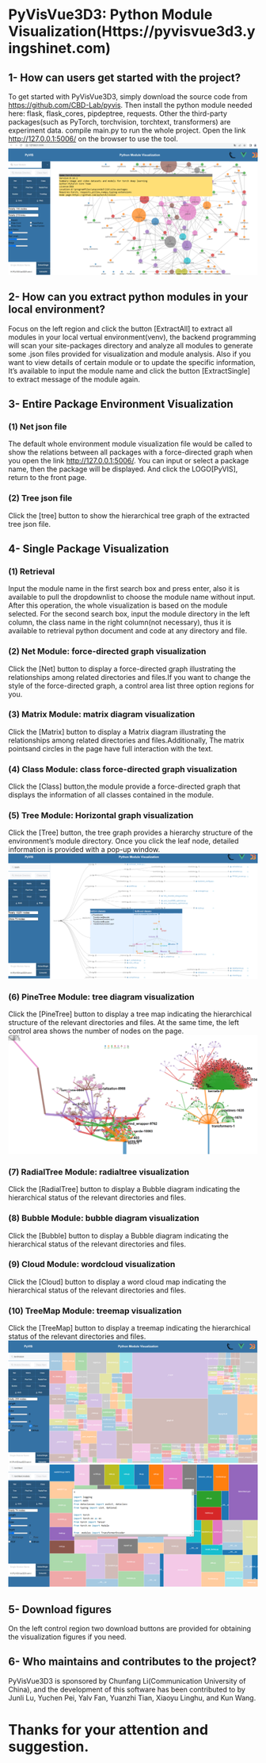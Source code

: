 # PyVisVue3D3: Python Module Visualization(Https://pyvisvue3d3.yingshinet.com)

## 1- How can users get started with the project?
To get started with PyVisVue3D3, simply download the source code from https://github.com/CBD-Lab/pyvis. Then install the python module needed here: flask, flask_cores, pipdeptree, requests. Other the third-party packages(such as PyTorch, torchvision, torchtext, transformers) are experiment data.
compile main.py to run the whole project. Open the link http://127.0.0.1:5006/ on the browser to use the tool.
![Https://pyvisvue3d3.yingshinet.com](pylibsnet.png)
## 2- How can you extract python modules in your local environment?
Focus on the left region and click the button [ExtractAll] to extract all modules in your local vertual 
environment(venv), the backend programming will scan your site-packages directory and analyze all
modules to generate some .json files provided for visualization and module analysis. Also if you
want to view details of certain module or to update the specific information, It’s available to input
the module name and click the button [ExtractSingle] to extract message of the module again.

## 3- Entire Package Environment Visualization

### (1) Net json file
The default whole environment module visualization file would be called to show the relations between all packages with a force-directed graph when you open the link http://127.0.0.1:5006/.
You can input or select a package name, then the package will be displayed.  And click the LOGO[PyVIS], return to the front page.

### (2) Tree json file
Click the [tree] button to show the hierarchical tree graph of the extracted tree json file.

## 4- Single Package Visualization

### (1) Retrieval
Input the module name in the first search box and press enter, also it is available to pull the
dropdownlist to choose the module name without input. After this operation, the whole
visualization is based on the module selected.
For the second search box, input the module directory in the left column, the class name in
the right column(not necessary), thus it is available to retrieval python document and code at any
directory and file.

### (2) Net Module: force-directed graph visualization
Click the [Net] button to display a force-directed graph illustrating the relationships among
related directories and files.If you want to change the style of the force-directed graph, a control area list three option regions for you.

### (3) Matrix Module: matrix diagram visualization
Click the [Matrix] button to display a Matrix diagram illustrating the relationships among
related directories and files.Additionally, The matrix pointsand circles in the page have full interaction with the text.

### (4) Class Module: class force-directed graph visualization
Click the [Class] button,the module provide a force-directed graph that displays the information of all classes contained in the module.

### (5) Tree Module: Horizontal graph visualization
Click the [Tree] button, the tree graph provides a hierarchy structure of the environment’s module directory. Once you click the leaf node, detailed information is provided with a pop-up window.
![Https://pyvisvue3d3.yingshinet.com](Tree-PyTorch.png)
### (6) PineTree Module: tree diagram visualization
Click the [PineTree] button to display a tree map indicating the hierarchical structure of the relevant directories and files. At the same time, the left control area shows the number of nodes on the page.
![Https://pyvisvue3d3.yingshinet.com](pinetree.png)
### (7) RadialTree Module: radialtree visualization
Click the [RadialTree] button to display a Bubble diagram indicating the hierarchical status of the relevant directories and files.

### (8) Bubble Module: bubble diagram visualization
Click the [Bubble] button to display a Bubble diagram indicating the hierarchical status of the relevant directories and files. 

### (9) Cloud Module: wordcloud visualization
Click the [Cloud] button to display a word cloud map indicating the hierarchical status of the relevant directories and files. 

### (10) TreeMap Module: treemap visualization
Click the [TreeMap] button to display a treemap indicating the hierarchical status of the relevant directories and files. 
![Https://pyvisvue3d3.yingshinet.com](TreeMap-Torchvision-TorchText.png)
## 5- Download figures
On the left control region two download buttons are provided for obtaining the visualization figures if you need.

## 6- Who maintains and contributes to the project?
PyVisVue3D3 is sponsored by Chunfang Li(Communication University of China), and the development of this software has been contributed to by Junli Lu, Yuchen Pei, Yalv Fan, Yuanzhi Tian, Xiaoyu Linghu, and Kun Wang.

# Thanks for your attention and suggestion.
